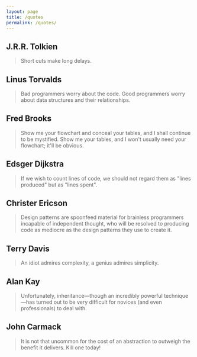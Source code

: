 ```yaml
---
layout: page
title: /quotes
permalink: /quotes/
---
```


## J.R.R. Tolkien
> Short cuts make long delays.

## Linus Torvalds
> Bad programmers worry about the code. Good programmers worry about data structures and their relationships.

## Fred Brooks
> Show me your flowchart and conceal your tables, and I shall continue to be mystified. Show me your tables, and I won't usually need your flowchart; it'll be obvious.

## Edsger Dijkstra
> If we wish to count lines of code, we should not regard them as "lines produced" but as "lines spent".

## Christer Ericson
> Design patterns are spoonfeed material for brainless programmers incapable of independent thought, who will be resolved to producing code as mediocre as the design patterns they use to create it.

## Terry Davis
> An idiot admires complexity, a genius admires simplicity.

## Alan Kay
> Unfortunately, inheritance—though an incredibly powerful technique—has turned out to be very difficult for novices (and even professionals) to deal with. 

## John Carmack
> It is not that uncommon for the cost of an abstraction to outweigh the benefit it delivers. Kill one today!

